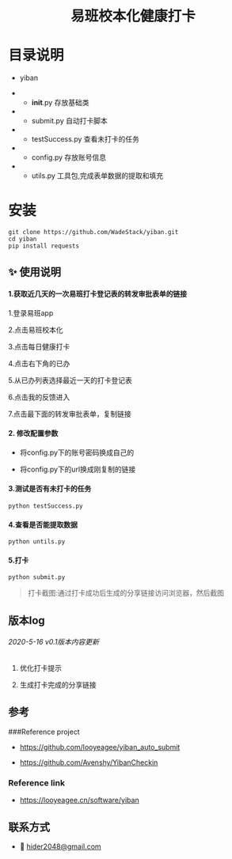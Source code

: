 <h1 align="center">
  易班校本化健康打卡
  <br>
</h1>
<p align="center">
</p>

# 目录说明

- yiban

- - __init__.py 存放基础类

- - submit.py 自动打卡脚本

- - testSuccess.py 查看未打卡的任务

- - config.py 存放账号信息

- - utils.py 工具包,完成表单数据的提取和填充


# 安装
```shell script
git clone https://github.com/WadeStack/yiban.git
cd yiban
pip install requests
```

## :sparkles: 使用说明

#### 1.获取近几天的一次易班打卡登记表的转发审批表单的链接

1.登录易班app

2.点击易班校本化

3.点击每日健康打卡

4.点击右下角的已办

5.从已办列表选择最近一天的打卡登记表

6.点击我的反馈进入

7.点击最下面的转发审批表单，复制链接

#### 2. 修改配置参数

- 将config.py下的账号密码换成自己的

- 将config.py下的url换成刚复制的链接
  
#### 3.测试是否有未打卡的任务

```shell script
python testSuccess.py
```
#### 4.查看是否能提取数据
```shell script
python untils.py
```

#### 5.打卡
```shell script
python submit.py
```
> 打卡截图:通过打卡成功后生成的分享链接访问浏览器，然后截图


## 版本log

###### 2020-5-16 v0.1版本内容更新

1. 优化打卡提示

2. 生成打卡完成的分享链接


## 参考

###Reference project

- https://github.com/looyeagee/yiban_auto_submit 

- https://github.com/Avenshy/YibanCheckin

### Reference link

- https://looyeagee.cn/software/yiban

## 联系方式

- :email: hider2048@gmail.com